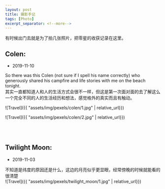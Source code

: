 ```yaml
---
layout: post
title: 摄影手记
tags: [Photo]
excerpt_separator: <!--more-->
---
```


有时候出门去就是为了拍几张照片，把零星的收获记录在这里。<br/>   
<!--more-->
  
## Colen:  
* 2019-11-10

So there was this Colen (not sure if I spell his name correctly) who generously shared his campfire and life stories with me on the beach tonight.  
其实一直都知道人和人的生活方式会很不一样，但这是第一次面对面的去了解这么一个完全不同的人的生活经历和想法，感觉格外的真实而且有触动。  

![Travel]({{ "assets/img/pexels/colen/1.jpg" | relative_url}})

![Travel]({{ "assets/img/pexels/colen/2.jpg" | relative_url}})

<br/> 
<br/> 


## Twilight Moon:  
* 2019-11-03

不知道是纬度的原因还是什么，这边的月亮似乎更显眼，经常傍晚的时候就能看的很清楚  
![Travel]({{ "assets/img/pexels/twilight_moon/1.jpg" | relative_url}})
<br/> 
